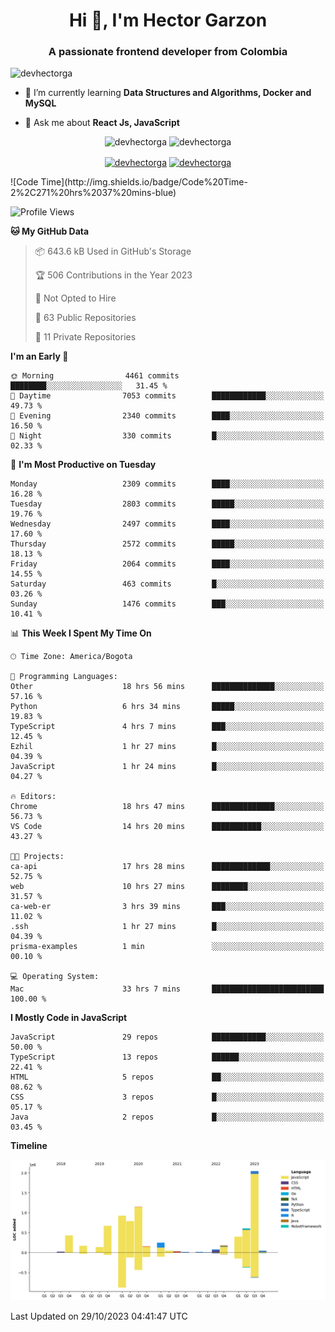 <h1 align="center">Hi 👋, I'm Hector Garzon</h1>
<h3 align="center">A passionate frontend developer from Colombia</h3>

<p align="left"> <img src="https://komarev.com/ghpvc/?username=devhectorga" alt="devhectorga" /> </p>

- 🌱 I’m currently learning **Data Structures and Algorithms, Docker and MySQL**

- 💬 Ask me about **React Js, JavaScript**

<p align="center"> <img src="https://github-readme-stats.vercel.app/api?username=devhectorga&count_private=true&show_icons=true" alt="devhectorga" /> <img src="https://github-readme-stats.vercel.app/api/top-langs/?username=devhectorga&layout=compact" alt="devhectorga" /></p>

<p align="center">
<a href="https://twitter.com/devhectorga" target="blank"><img align="center" src="https://cdn.jsdelivr.net/npm/simple-icons@3.0.1/icons/twitter.svg" alt="devhectorga" height="20" width="20" /></a>
<a href="https://linkedin.com/in/devhectorga" target="blank"><img align="center" src="https://cdn.jsdelivr.net/npm/simple-icons@3.0.1/icons/linkedin.svg" alt="devhectorga" height="20" width="20" /></a>
</p>
<!--START_SECTION:waka-->
![Code Time](http://img.shields.io/badge/Code%20Time-2%2C271%20hrs%2037%20mins-blue)

![Profile Views](http://img.shields.io/badge/Profile%20Views-0-blue)

**🐱 My GitHub Data** 

> 📦 643.6 kB Used in GitHub's Storage 
 > 
> 🏆 506 Contributions in the Year 2023
 > 
> 🚫 Not Opted to Hire
 > 
> 📜 63 Public Repositories 
 > 
> 🔑 11 Private Repositories 
 > 
**I'm an Early 🐤** 

```text
🌞 Morning                4461 commits        ████████░░░░░░░░░░░░░░░░░   31.45 % 
🌆 Daytime                7053 commits        ████████████░░░░░░░░░░░░░   49.73 % 
🌃 Evening                2340 commits        ████░░░░░░░░░░░░░░░░░░░░░   16.50 % 
🌙 Night                  330 commits         █░░░░░░░░░░░░░░░░░░░░░░░░   02.33 % 
```
📅 **I'm Most Productive on Tuesday** 

```text
Monday                   2309 commits        ████░░░░░░░░░░░░░░░░░░░░░   16.28 % 
Tuesday                  2803 commits        █████░░░░░░░░░░░░░░░░░░░░   19.76 % 
Wednesday                2497 commits        ████░░░░░░░░░░░░░░░░░░░░░   17.60 % 
Thursday                 2572 commits        █████░░░░░░░░░░░░░░░░░░░░   18.13 % 
Friday                   2064 commits        ████░░░░░░░░░░░░░░░░░░░░░   14.55 % 
Saturday                 463 commits         █░░░░░░░░░░░░░░░░░░░░░░░░   03.26 % 
Sunday                   1476 commits        ███░░░░░░░░░░░░░░░░░░░░░░   10.41 % 
```


📊 **This Week I Spent My Time On** 

```text
🕑︎ Time Zone: America/Bogota

💬 Programming Languages: 
Other                    18 hrs 56 mins      ██████████████░░░░░░░░░░░   57.16 % 
Python                   6 hrs 34 mins       █████░░░░░░░░░░░░░░░░░░░░   19.83 % 
TypeScript               4 hrs 7 mins        ███░░░░░░░░░░░░░░░░░░░░░░   12.45 % 
Ezhil                    1 hr 27 mins        █░░░░░░░░░░░░░░░░░░░░░░░░   04.39 % 
JavaScript               1 hr 24 mins        █░░░░░░░░░░░░░░░░░░░░░░░░   04.27 % 

🔥 Editors: 
Chrome                   18 hrs 47 mins      ██████████████░░░░░░░░░░░   56.73 % 
VS Code                  14 hrs 20 mins      ███████████░░░░░░░░░░░░░░   43.27 % 

🐱‍💻 Projects: 
ca-api                   17 hrs 28 mins      █████████████░░░░░░░░░░░░   52.75 % 
web                      10 hrs 27 mins      ████████░░░░░░░░░░░░░░░░░   31.57 % 
ca-web-er                3 hrs 39 mins       ███░░░░░░░░░░░░░░░░░░░░░░   11.02 % 
.ssh                     1 hr 27 mins        █░░░░░░░░░░░░░░░░░░░░░░░░   04.39 % 
prisma-examples          1 min               ░░░░░░░░░░░░░░░░░░░░░░░░░   00.10 % 

💻 Operating System: 
Mac                      33 hrs 7 mins       █████████████████████████   100.00 % 
```

**I Mostly Code in JavaScript** 

```text
JavaScript               29 repos            ████████████░░░░░░░░░░░░░   50.00 % 
TypeScript               13 repos            ██████░░░░░░░░░░░░░░░░░░░   22.41 % 
HTML                     5 repos             ██░░░░░░░░░░░░░░░░░░░░░░░   08.62 % 
CSS                      3 repos             █░░░░░░░░░░░░░░░░░░░░░░░░   05.17 % 
Java                     2 repos             █░░░░░░░░░░░░░░░░░░░░░░░░   03.45 % 
```



**Timeline**

![Lines of Code chart](https://raw.githubusercontent.com/devHectorGa/devHectorGa/master/assets/bar_graph.png)


 Last Updated on 29/10/2023 04:41:47 UTC
<!--END_SECTION:waka-->
